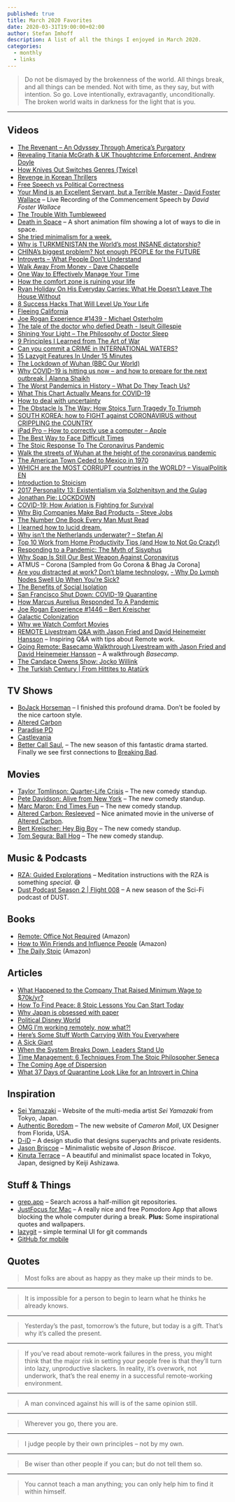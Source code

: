 ```yaml
---
published: true
title: March 2020 Favorites
date: 2020-03-31T19:00:00+02:00
author: Stefan Imhoff
description: A list of all the things I enjoyed in March 2020.
categories:
  - monthly
  - links
---
```


<Blockquote author="L. R. Knost">

Do not be dismayed by the brokenness of the world. All things break, and all things can be mended. Not with time, as they say, but with intention. So go. Love intentionally, extravagantly, unconditionally. The broken world waits in darkness for the light that is you.

</Blockquote>

---

## Videos

- [The Revenant – An Odyssey Through America’s Purgatory](https://youtu.be/T7BNzk2oJA0)
- [Revealing Titania McGrath & UK Thoughtcrime Enforcement, Andrew Doyle](https://youtu.be/tJlbkCcKnHw)
- [How Knives Out Switches Genres (Twice)](https://youtu.be/AfF7-vJJBNY)
- [Revenge in Korean Thrillers](https://youtu.be/i0kMVeVZRws)
- [Free Speech vs Political Correctness](https://youtu.be/P4nhjOuboKc)
- [Your Mind is an Excellent Servant, but a Terrible Master - David Foster Wallace](https://youtu.be/OsAd4HGJS4o) – Live Recording of the Commencement Speech by _David Foster Wallace_
- [The Trouble With Tumbleweed](https://youtu.be/hsWr_JWTZss)
- [Death in Space](https://youtu.be/2ESuxKRuEvo) – A short animation film showing a lot of ways to die in space.
- [She tried minimalism for a week.](https://youtu.be/kgMtMUDL51M)
- [Why is TURKMENISTAN the World’s most INSANE dictatorship?](https://youtu.be/mk6wZSVntNM)
- [CHINA’s biggest problem? Not enough PEOPLE for the FUTURE](https://youtu.be/y4qFVuXEe-8)
- [Introverts – What People Don’t Understand](https://youtu.be/g-ixbvMlNig)
- [Walk Away From Money - Dave Chappelle](https://youtu.be/3TU7dGpvFEo)
- [One Way to Effectively Manage Your Time](https://youtu.be/sb9Si5ih3os)
- [How the comfort zone is ruining your life](https://youtu.be/0h-IAlNjd4Q)
- [Ryan Holiday On His Everyday Carries: What He Doesn’t Leave The House Without](https://youtu.be/oaXMijw241c)
- [8 Success Hacks That Will Level Up Your Life](https://youtu.be/govmnjHxMUc)
- [Fleeing California](https://youtu.be/6Svc7GLUqd4)
- [Joe Rogan Experience #1439 - Michael Osterholm](https://youtu.be/E3URhJx0NSw)
- [The tale of the doctor who defied Death - Iseult Gillespie](https://youtu.be/yJ9UtAmjs7Y)
- [Shining Your Light – The Philosophy of Doctor Sleep](https://youtu.be/8Te5Gv9VOb8)
- [9 Principles I Learned from The Art of War](https://youtu.be/gPZ_hEXbq9M)
- [Can you commit a CRIME in INTERNATIONAL WATERS?](https://youtu.be/ivhWqp7O39c)
- [15 Lazygit Features In Under 15 Minutes](https://youtu.be/CPLdltN7wgE)
- [The Lockdown of Wuhan (BBC Our World)](https://youtu.be/hGWlE4uiPJw)
- [Why COVID-19 is hitting us now – and how to prepare for the next outbreak | Alanna Shaikh](https://youtu.be/JGTtGCq9grE)
- [The Worst Pandemics in History – What Do They Teach Us?](https://youtu.be/_uL0ZgV6POc)
- [What This Chart Actually Means for COVID-19](https://youtu.be/fgBla7RepXU)
- [How to deal with uncertainty](https://youtu.be/jvDDPpxa-Vk)
- [The Obstacle Is The Way: How Stoics Turn Tragedy To Triumph](https://youtu.be/y1lHP1Pf-xk)
- [SOUTH KOREA: how to FIGHT against CORONAVIRUS without CRIPPLING the COUNTRY](https://youtu.be/BS0qoRyapUI)
- [iPad Pro – How to correctly use a computer – Apple](https://youtu.be/w0P0FQ770dE)
- [The Best Way to Face Difficult Times](https://youtu.be/dTfyrfnwouE)
- [The Stoic Response To The Coronavirus Pandemic](https://youtu.be/5WRd85r5VDE)
- [Walk the streets of Wuhan at the height of the coronavirus pandemic](https://youtu.be/hgRaxU8EohE)
- [The American Town Ceded to Mexico in 1970](https://youtu.be/okljAsg5Dy4)
- [WHICH are the MOST CORRUPT countries in the WORLD? – VisualPolitik EN](https://youtu.be/GMpiUZ-KAqs)
- [Introduction to Stoicism](https://youtu.be/KkZu-iwGZek)
- [2017 Personality 13: Existentialism via Solzhenitsyn and the Gulag](https://youtu.be/w84uRYq0Uc8)
- [Jonathan Pie: LOCKDOWN](https://youtu.be/AnZ_5cm5eXA)
- [COVID-19: How Aviation is Fighting for Survival](https://youtu.be/VX2e2iEg_pM)
- [Why Big Companies Make Bad Products – Steve Jobs](https://youtu.be/p6PgHFS48gY)
- [The Number One Book Every Man Must Read](https://youtu.be/rJ8IaZ4MXWo)
- [I learned how to lucid dream.](https://youtu.be/B8yJeNa-bPU)
- [Why isn’t the Netherlands underwater? – Stefan Al](https://youtu.be/25LW_PG2ZuI)
- [Top 10 Work from Home Productivity Tips (and How to Not Go Crazy!)](https://youtu.be/PLBYYdg0sfs)
- [Responding to a Pandemic: The Myth of Sisyphus](https://youtu.be/c2_t3M_vSsg)
- [Why Soap Is Still Our Best Weapon Against Coronavirus](https://youtu.be/ls8P68lqwWQ)
- ATMUS – Corona [Sampled from Go Corona & Bhag Ja Corona]<Flag label="1:54" />
- [Are you distracted at work? Don’t blame technology.](https://youtu.be/EosCR4Z70F4)
  [- Why Do Lymph Nodes Swell Up When You’re Sick?](https://youtu.be/cN0cTTRuFDk)
- [The Benefits of Social Isolation](https://youtu.be/nxQe9bPDW5E)
- [San Francisco Shut Down: COVID-19 Quarantine](https://youtu.be/uWYdU5weIxc)
- [How Marcus Aurelius Responded To A Pandemic](https://youtu.be/Em_qw-r6CMg)
- [Joe Rogan Experience #1446 – Bert Kreischer](https://youtu.be/Q0V6KIZiXco)
- [Galactic Colonization](https://youtu.be/c7OeeGcMFMc)
- [Why we Watch Comfort Movies](https://youtu.be/-cMNRomN6XQ)
- [REMOTE Livestream Q&A with Jason Fried and David Heinemeier Hansson](https://youtu.be/KPKOVT4vZD4) – Inspiring Q&A with tips about Remote work.
- [Going Remote: Basecamp Walkthrough Livestream with Jason Fried and David Heinemeier Hansson](https://youtu.be/CFzvA1dEvd8) – A walkthrough _Basecamp_.
- [The Candace Owens Show: Jocko Willink](https://youtu.be/N4IrIq2O3RQ)
- [The Turkish Century | From Hittites to Atatürk](https://youtu.be/XgjiJHV8P0w)

## TV Shows

- [BoJack Horseman](https://www.themoviedb.org/tv/61222-bojack-horseman) <Flag label="6" /> <NetflixFlag id="70300800" /> – I finished this profound drama. Don’t be fooled by the nice cartoon style.
- [Altered Carbon](https://www.themoviedb.org/tv/68421-altered-carbon) <Flag label="2" /> <NetflixFlag id="80097140" />
- [Paradise PD](https://www.themoviedb.org/tv/81983-paradise-pd) <Flag label="2" /> <NetflixFlag id="80191522" />
- [Castlevania](https://www.themoviedb.org/tv/71024-castlevania) <Flag label="3" /> <NetflixFlag id="80095241" />
- [Better Call Saul](https://www.themoviedb.org/tv/60059-better-call-saul), <Flag label="5" /> <NetflixFlag id="80021955" /> – The new season of this fantastic drama started. Finally we see first connections to [Breaking Bad](https://www.themoviedb.org/tv/1396-breaking-bad).

## Movies

- [Taylor Tomlinson: Quarter-Life Crisis](https://www.themoviedb.org/movie/671652-taylor-tomlinson-quarter-life-crisis) <NetflixFlag id="81157965" /> – The new comedy standup.
- [Pete Davidson: Alive from New York](https://www.themoviedb.org/movie/673768-pete-davidson-alive-from-new-york) <NetflixFlag id="81073637" /> – The new comedy standup.
- [Marc Maron: End Times Fun](https://www.themoviedb.org/movie/675595-marc-maron-end-times-fun) <NetflixFlag id="81040891" /> – The new comedy standup.
- [Altered Carbon: Resleeved](https://www.themoviedb.org/movie/665251) <NetflixFlag id="81001991" /> – Nice animated movie in the universe of [Altered Carbon](https://www.themoviedb.org/tv/68421-altered-carbon).
- [Bert Kreischer: Hey Big Boy](https://www.themoviedb.org/movie/675267-bert-kreischer-hey-big-boy) <NetflixFlag id="81128796" /> – The new comedy standup.
- [Tom Segura: Ball Hog](https://www.themoviedb.org/movie/676601-tom-segura-ball-hog) <NetflixFlag id="81143584" /> – The new comedy standup.

## Music & Podcasts

- [RZA: Guided Explorations](https://open.spotify.com/playlist/41ZulnSS3IIlk14X8HwNR0) – Meditation instructions with the RZA is something _special_. 😅
- [Dust Podcast Season 2 | Flight 008](https://www.watchdust.com/audio/) – A new season of the Sci-Fi podcast of DUST.

## Books

- [Remote: Office Not Required](https://www.goodreads.com/book/show/17316682-remote) (<AffiliateLink asin="0804137501">Amazon</AffiliateLink>)
- [How to Win Friends and Influence People](https://www.goodreads.com/book/show/4865.How_to_Win_Friends_and_Influence_People) (<AffiliateLink asin="0762462019">Amazon</AffiliateLink>)
- [The Daily Stoic](https://www.goodreads.com/book/show/29093292-the-daily-stoic) (<AffiliateLink asin="0735211736">Amazon</AffiliateLink>)

<Row variant="variable" minWidth="110px" marginBottom>
  <AmazonBook asin="0804137501" size="large" />
  <AmazonBook asin="0762462019" size="large" />
  <AmazonBook asin="0735211736" size="large" />
</Row>

## Articles

- [What Happened to the Company That Raised Minimum Wage to \$70k/yr?](https://kottke.org/20/02/what-happened-to-the-company-that-raised-minimum-wage-to-70kyr)
- [How To Find Peace: 8 Stoic Lessons You Can Start Today](https://dailystoic.com/how-to-find-peace-8-stoic-lessons-you-can-start-today/)
- [Why Japan is obsessed with paper](https://www.bbc.com/future/article/20200204-japans-intriguing-love-of-paper)
- [Political Disney World](https://waitbutwhy.com/2019/12/political-disney-world.html)
- [OMG I’m working remotely, now what?!](https://benediktlehnert.github.io/)
- [Here’s Some Stuff Worth Carrying With You Everywhere](https://ryanholiday.net/heres-some-stuff-worth-carrying-with-you-everywhere/)
- [A Sick Giant](https://waitbutwhy.com/2020/01/sick-giant.html)
- [When the System Breaks Down, Leaders Stand Up](https://dailystoic.com/marcus-aurelius-leadership-during-a-pandemic/)
- [Time Management: 6 Techniques From The Stoic Philosopher Seneca](https://dailystoic.com/time-management-6-techniques-from-the-stoic-philosopher-seneca/)
- [The Coming Age of Dispersion](https://quillette.com/2020/03/25/the-coming-age-of-dispersion/)
- [What 37 Days of Quarantine Look Like for an Introvert in China](https://introvertdear.com/news/what-37-days-of-quarantine-look-like-for-an-introvert-in-china/)

## Inspiration

- [Sei Yamazaki](seiyamazaki.com/) – Website of the multi-media artist _Sei Yamazaki_ from Tokyo, Japan.
- [Authentic Boredom](http://cameronmoll.com/) – The new website of _Cameron Moll_, UX Designer from Florida, USA.
- [D-iD](https://d-id.uk/) – A design studio that designs superyachts and private residents.
- [Jason Briscoe](http://jasonbriscoe.com/) – Minimalistic website of _Jason Briscoe_.
- [Kinuta Terrace](https://minimalissimo.com/articles/kinuta-terrace) – A beautiful and minimalist space located in Tokyo, Japan, designed by Keiji Ashizawa.

## Stuff & Things

- [grep.app](https://grep.app/) – Search across a half-million git repositories.
- [JustFocus for Mac](https://climstudio.com/justfocus/) – A really nice and free Pomodoro App that allows blocking the whole computer during a break. **Plus:** Some inspirational quotes and wallpapers.
- [lazygit](https://github.com/jesseduffield/lazygit) – simple terminal UI for git commands
- [GitHub for mobile](https://github.com/mobile/)

## Quotes

<Blockquote author="Abraham Lincoln">

Most folks are about as happy as they make up their minds to be.

</Blockquote>

---

<Blockquote author="Epictetus">

It is impossible for a person to begin to learn what he thinks he already knows.

</Blockquote>

---

<Blockquote author="Bil Keane">

Yesterday’s the past, tomorrow’s the future, but today is a gift. That’s why it’s called the present.

</Blockquote>

---

<Blockquote author="David Heinemeier Hansson & Jason Fried" source="Remote: Office Not Required">

If you’ve read about remote-work failures in the press, you might think that the major risk in setting your people free is that they’ll turn into lazy, unproductive slackers. In reality, it’s overwork, not underwork, that’s the real enemy in a successful remote-working environment.

</Blockquote>

---

<Blockquote author="Dale Carnegie" source="How to Win Friends and Influence People">

A man convinced against his will is of the same opinion still.

</Blockquote>

---

<Blockquote author="Jon Kabat-Zinn">

Wherever you go, there you are.

</Blockquote>

---

<Blockquote author="Martin Luther King">

I judge people by their own principles – not by my own.

</Blockquote>

---

<Blockquote author="Philip Dormer Stanhope (4th Earl of Chesterfield)">

Be wiser than other people if you can; but do not tell them so.

</Blockquote>

---

<Blockquote author="Galileo Galilei">

You cannot teach a man anything; you can only help him to find it within himself.

</Blockquote>
